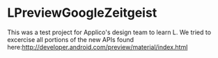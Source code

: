 LPreviewGoogleZeitgeist
=======================

This was a test project for Applico's design team to learn L.  We tried to excercise all portions of the new APIs found here:http://developer.android.com/preview/material/index.html
